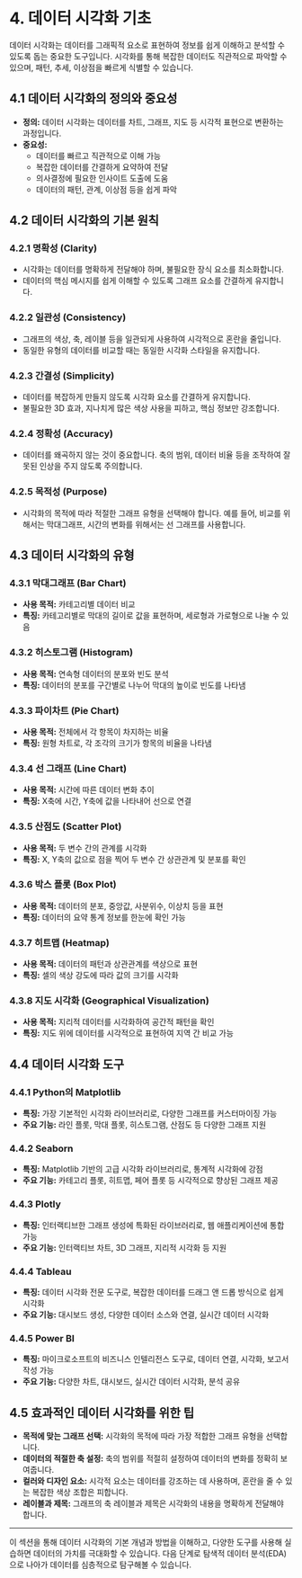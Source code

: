 # 4. 데이터 시각화 기초

데이터 시각화는 데이터를 그래픽적 요소로 표현하여 정보를 쉽게 이해하고 분석할 수 있도록 돕는 중요한 도구입니다. 시각화를 통해 복잡한 데이터도 직관적으로 파악할 수 있으며, 패턴, 추세, 이상점을 빠르게 식별할 수 있습니다.

## 4.1 데이터 시각화의 정의와 중요성

- **정의:** 데이터 시각화는 데이터를 차트, 그래프, 지도 등 시각적 표현으로 변환하는 과정입니다.
- **중요성:**
  - 데이터를 빠르고 직관적으로 이해 가능
  - 복잡한 데이터를 간결하게 요약하여 전달
  - 의사결정에 필요한 인사이트 도출에 도움
  - 데이터의 패턴, 관계, 이상점 등을 쉽게 파악

## 4.2 데이터 시각화의 기본 원칙

### 4.2.1 명확성 (Clarity)

- 시각화는 데이터를 명확하게 전달해야 하며, 불필요한 장식 요소를 최소화합니다.
- 데이터의 핵심 메시지를 쉽게 이해할 수 있도록 그래프 요소를 간결하게 유지합니다.

### 4.2.2 일관성 (Consistency)

- 그래프의 색상, 축, 레이블 등을 일관되게 사용하여 시각적으로 혼란을 줄입니다.
- 동일한 유형의 데이터를 비교할 때는 동일한 시각화 스타일을 유지합니다.

### 4.2.3 간결성 (Simplicity)

- 데이터를 복잡하게 만들지 않도록 시각화 요소를 간결하게 유지합니다.
- 불필요한 3D 효과, 지나치게 많은 색상 사용을 피하고, 핵심 정보만 강조합니다.

### 4.2.4 정확성 (Accuracy)

- 데이터를 왜곡하지 않는 것이 중요합니다. 축의 범위, 데이터 비율 등을 조작하여 잘못된 인상을 주지 않도록 주의합니다.

### 4.2.5 목적성 (Purpose)

- 시각화의 목적에 따라 적절한 그래프 유형을 선택해야 합니다. 예를 들어, 비교를 위해서는 막대그래프, 시간의 변화를 위해서는 선 그래프를 사용합니다.

## 4.3 데이터 시각화의 유형

### 4.3.1 막대그래프 (Bar Chart)

- **사용 목적:** 카테고리별 데이터 비교
- **특징:** 카테고리별로 막대의 길이로 값을 표현하며, 세로형과 가로형으로 나눌 수 있음

### 4.3.2 히스토그램 (Histogram)

- **사용 목적:** 연속형 데이터의 분포와 빈도 분석
- **특징:** 데이터의 분포를 구간별로 나누어 막대의 높이로 빈도를 나타냄

### 4.3.3 파이차트 (Pie Chart)

- **사용 목적:** 전체에서 각 항목이 차지하는 비율
- **특징:** 원형 차트로, 각 조각의 크기가 항목의 비율을 나타냄

### 4.3.4 선 그래프 (Line Chart)

- **사용 목적:** 시간에 따른 데이터 변화 추이
- **특징:** X축에 시간, Y축에 값을 나타내어 선으로 연결

### 4.3.5 산점도 (Scatter Plot)

- **사용 목적:** 두 변수 간의 관계를 시각화
- **특징:** X, Y축의 값으로 점을 찍어 두 변수 간 상관관계 및 분포를 확인

### 4.3.6 박스 플롯 (Box Plot)

- **사용 목적:** 데이터의 분포, 중앙값, 사분위수, 이상치 등을 표현
- **특징:** 데이터의 요약 통계 정보를 한눈에 확인 가능

### 4.3.7 히트맵 (Heatmap)

- **사용 목적:** 데이터의 패턴과 상관관계를 색상으로 표현
- **특징:** 셀의 색상 강도에 따라 값의 크기를 시각화

### 4.3.8 지도 시각화 (Geographical Visualization)

- **사용 목적:** 지리적 데이터를 시각화하여 공간적 패턴을 확인
- **특징:** 지도 위에 데이터를 시각적으로 표현하여 지역 간 비교 가능

## 4.4 데이터 시각화 도구

### 4.4.1 Python의 Matplotlib

- **특징:** 가장 기본적인 시각화 라이브러리로, 다양한 그래프를 커스터마이징 가능
- **주요 기능:** 라인 플롯, 막대 플롯, 히스토그램, 산점도 등 다양한 그래프 지원

### 4.4.2 Seaborn

- **특징:** Matplotlib 기반의 고급 시각화 라이브러리로, 통계적 시각화에 강점
- **주요 기능:** 카테고리 플롯, 히트맵, 페어 플롯 등 시각적으로 향상된 그래프 제공

### 4.4.3 Plotly

- **특징:** 인터랙티브한 그래프 생성에 특화된 라이브러리로, 웹 애플리케이션에 통합 가능
- **주요 기능:** 인터랙티브 차트, 3D 그래프, 지리적 시각화 등 지원

### 4.4.4 Tableau

- **특징:** 데이터 시각화 전문 도구로, 복잡한 데이터를 드래그 앤 드롭 방식으로 쉽게 시각화
- **주요 기능:** 대시보드 생성, 다양한 데이터 소스와 연결, 실시간 데이터 시각화

### 4.4.5 Power BI

- **특징:** 마이크로소프트의 비즈니스 인텔리전스 도구로, 데이터 연결, 시각화, 보고서 작성 가능
- **주요 기능:** 다양한 차트, 대시보드, 실시간 데이터 시각화, 분석 공유

## 4.5 효과적인 데이터 시각화를 위한 팁

- **목적에 맞는 그래프 선택:** 시각화의 목적에 따라 가장 적합한 그래프 유형을 선택합니다.
- **데이터의 적절한 축 설정:** 축의 범위를 적절히 설정하여 데이터의 변화를 정확히 보여줍니다.
- **컬러와 디자인 요소:** 시각적 요소는 데이터를 강조하는 데 사용하며, 혼란을 줄 수 있는 복잡한 색상 조합은 피합니다.
- **레이블과 제목:** 그래프의 축 레이블과 제목은 시각화의 내용을 명확하게 전달해야 합니다.

---

이 섹션을 통해 데이터 시각화의 기본 개념과 방법을 이해하고, 다양한 도구를 사용해 실습하면 데이터의 가치를 극대화할 수 있습니다. 다음 단계로 탐색적 데이터 분석(EDA)으로 나아가 데이터를 심층적으로 탐구해볼 수 있습니다.

